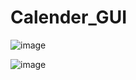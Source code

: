 # Calender_GUI

![image](https://github.com/Shreya2876/Calender_GUI/assets/122904598/6dfff3f4-5c89-4bd9-a1af-45f001fe1711)

![image](https://github.com/Shreya2876/Calender_GUI/assets/122904598/656e7705-538f-402a-971b-67656c2d3c8a)

